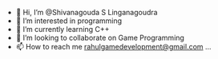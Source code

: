 - 👋 Hi, I’m @Shivanagouda S Linganagoudra
- 👀 I’m interested in programming 
- 🌱 I’m currently learning C++
- 💞️ I’m looking to collaborate on Game Programming
- 📫 How to reach me rahulgamedevelopment@gmail.com ...

<!---
RahulLinganagoudra/RahulLinganagoudra is a ✨ special ✨ repository because its `README.md` (this file) appears on your GitHub profile.
You can click the Preview link to take a look at your changes.
--->
